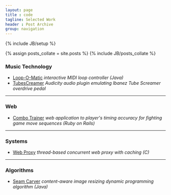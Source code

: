 ```yaml
---
layout: page
title : code
tagline: Selected Work
header : Post Archive
group: navigation
---
```

{% include JB/setup %}

{% assign posts_collate = site.posts %}
{% include JB/posts_collate %}


### Music Technology
-   [Loop-O-Matic](https://github.com/kverrier/Loop-o-matic-Interactive-Music-System)
_interactive MIDI loop controller (Java)_ 
-   [TubesCreamer](https://github.com/kverrier/TubesCreamer)
_Audicity audio plugin emulating Ibanez Tube Screamer overdrive pedal_

---

### Web
-   [Combo Trainer](https://github.com/kverrier/Combo-Trainer)
_web application to player's timing accuracy for fighting game move sequences (Ruby on
Rails)_
    
---

### Systems
-   [Web Proxy](https://github.com/kverrier/Web-Proxy)
_thread-based concurrent web proxy with caching (C)_

---

### Algorithms

-   [Seam Carver](https://github.com/kverrier/Seam-Carver)
_content-aware image resizing dynamic programming algorithm (Java)_

